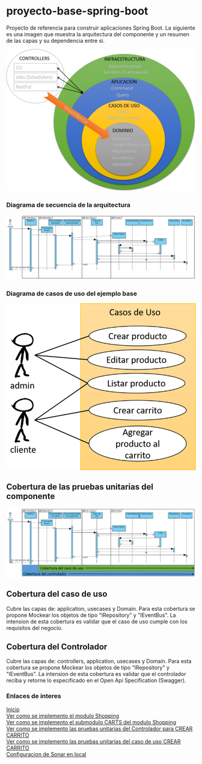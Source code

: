# proyecto-base-spring-boot
Proyecto de referencia para construir aplicaciones Spring Boot. La siguiente es una imagen que muestra la arquitectura del componente y un resumen de las capas y su dependencia entre si.

![Arquitectura base](https://github.com/gotorresevo/proyecto-base-spring-boot/raw/master/assets/ArquitecturaProyectoBase.png "Arquitectura base de una aplicacion orientada al dominio de evobanco")

### Diagrama de secuencia de la arquitectura
![Diagrama de secuencia de la Arquitectura base](https://github.com/gotorresevo/proyecto-base-spring-boot/raw/master/assets/SequenceArquitecturaBase.png "Diagrama de secuencia de la arquitectura")

### Diagrama de casos de uso del ejemplo base
![Diagrama de casos de uso del ejemplo base](https://github.com/gotorresevo/proyecto-base-spring-boot/raw/master/assets/UsesCases.png "Diagrama de caso de uso del ejemplo base")

## Cobertura de las pruebas unitarias del componente
![Cobertura de las pruebas](https://github.com/gotorresevo/proyecto-base-spring-boot/raw/master/assets/ComponentTest.png "Cobertura de las pruebas")

## Cobertura del caso de uso
Cubre las capas de:  application, usecases y Domain. Para esta cobertura se propone Mockear los objetos de tipo "IRepository" y "IEventBus". La intension de esta cobertura es validar que el caso de uso cumple con los requisitos del negocio.

## Cobertura del Controlador
Cubre las capas de:  controllers, application, usecases y Domain. Para esta cobertura se propone Mockear los objetos de tipo "IRepository" y "IEventBus". La intension de esta cobertura es validar que el controlador reciba y retorne lo especificado en el Open Api Specification (Swagger).  

### Enlaces de interes

[Inicio](https://github.com/gotorresevo/proyecto-base-spring-boot)  
[Ver como se implemento el modulo Shopping](https://github.com/gotorresevo/proyecto-base-spring-boot/tree/master/src/main/java/com/evobank/shopping)  
[Ver como se implemento el submodulo CARTS del modulo Shopping](https://github.com/gotorresevo/proyecto-base-spring-boot/tree/master/src/main/java/com/evobank/shopping/submodules/carts)  
[Ver como se implemento las pruebas unitarias del Controlador para CREAR CARRITO](https://github.com/gotorresevo/proyecto-base-spring-boot/tree/master/src/test/java/com/evobank/shopping/controllers)  
[Ver como se implemento las pruebas unitarias del caso de uso CREAR CARRITO](https://github.com/gotorresevo/proyecto-base-spring-boot/tree/master/src/test/java/com/evobank/shopping/submodules)  
[Configuracion de Sonar en local](https://github.com/gotorresevo/proyecto-base-spring-boot/tree/master/sonarqube)  
